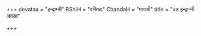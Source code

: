 +++
devataa = "इन्द्राग्नी"
RShiH = "वसिष्ठः"
ChandaH = "गायत्री"
title = "०७ इन्द्राग्नी अवसा"

+++
